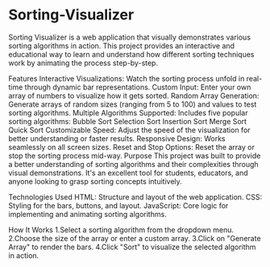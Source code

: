 # Sorting-Visualizer
Sorting Visualizer is a web application that visually demonstrates various sorting algorithms in action. This project provides an interactive and educational way to learn and understand how different sorting techniques work by animating the process step-by-step.

Features
Interactive Visualizations: Watch the sorting process unfold in real-time through dynamic bar representations.
Custom Input: Enter your own array of numbers to visualize how it gets sorted.
Random Array Generation: Generate arrays of random sizes (ranging from 5 to 100) and values to test sorting algorithms.
Multiple Algorithms Supported: Includes five popular sorting algorithms:
Bubble Sort
Selection Sort
Insertion Sort
Merge Sort
Quick Sort
Customizable Speed: Adjust the speed of the visualization for better understanding or faster results.
Responsive Design: Works seamlessly on all screen sizes.
Reset and Stop Options: Reset the array or stop the sorting process mid-way.
Purpose
This project was built to provide a better understanding of sorting algorithms and their complexities through visual demonstrations. It's an excellent tool for students, educators, and anyone looking to grasp sorting concepts intuitively.


Technologies Used
HTML: Structure and layout of the web application.
CSS: Styling for the bars, buttons, and layout.
JavaScript: Core logic for implementing and animating sorting algorithms.



How It Works
1.Select a sorting algorithm from the dropdown menu.
2.Choose the size of the array or enter a custom array.
3.Click on "Generate Array" to render the bars.
4.Click "Sort" to visualize the selected algorithm in action.
